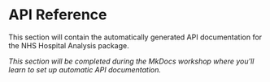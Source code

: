 # API Reference

This section will contain the automatically generated API documentation for the NHS Hospital Analysis package.

*This section will be completed during the MkDocs workshop where you'll learn to set up automatic API documentation.*
